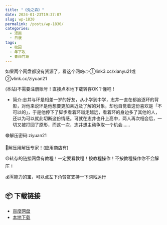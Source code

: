 ```yaml
---
title: "《兔之森》"
date: 2024-01-23T19:37:07
slug: wp-1830
permalink: /posts/wp-1830/
categories:
  - 漫画
  - 日漫
tags:
  - 校园
  - 年下攻
  - 青梅竹马
---
```


如果两个网盘都没有资源了，看这个网站👉①link3.cc/xianyu21或②vlink.cc/ziyuan21

(本站)不需要注册账号！直接点本地下载转存OK？懂吧！

*   简介:志井与环是相差一岁的好友，从小学到中学，志井一直在都追逐环的背影，对他来说环是他想要更加亲近及了解的对象，却也自觉着这份喜欢是「不可以的」，于是他停下了脚步看着环越走越远，看着环的身边多了其他的人，还以为可以就此切断这份情感。可就在志井也升上高中，两人再次相会后，一切又被打回了原形，而这一次，志井想主动争取一个机会……

🟢解压密码:ziyuan21

🔵解压用解压专家！(应用商店有)

🟡转存的链接网盘有教程！一定要看教程！按教程操作！不按教程操作你不会解压！

💰🈶能力的宝，可以点左下角赞赏支持一下网站运行

## 📦 下载链接
- [百度网盘](https://blziyuan21.com/pay-download/1830?key=8bb3d778b0&down_id=0)
- [本地下载](https://blziyuan21.com/pay-download/1830?key=8bb3d778b0&down_id=1)

